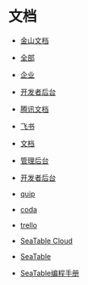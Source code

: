 # 文档


<div id = "首"></div>
<script src = "../js/首.js"></script>


* [金山文档](https://www.kdocs.cn/)
* [全部](https://www.kdocs.cn/?show=all)
* [企业](https://work.wps.cn/companypage)
* [开发者后台](https://open.wps.cn/developer/kdocs)


* [腾讯文档](https://docs.qq.com/)


* [飞书](https://www.feishu.cn/)
* [文档](https://www.feishu.cn/product/docs)
* [管理后台](https://www.feishu.cn/product/admin)
* [开发者后台](https://open.feishu.cn/app)


* [quip](https://quip.com/)
* [coda](https://coda.io/)
* [trello](https://trello.com/)


* [SeaTable Cloud](https://cloud.seatable.cn/)
* [SeaTable](https://www.seatable.cn/)
* [SeaTable编程手册](https://seatable.github.io/seatable-scripts-cn/)
